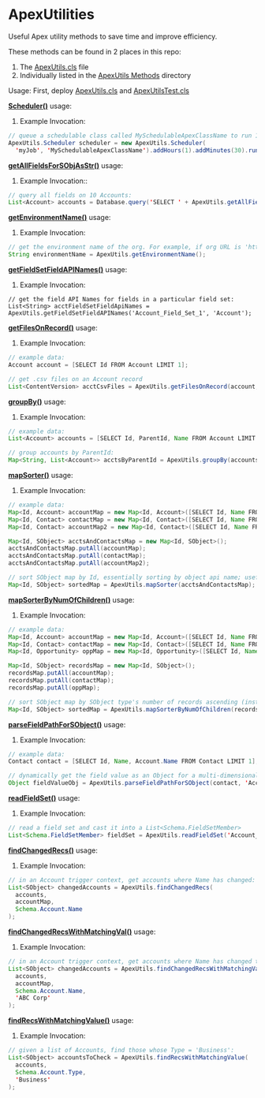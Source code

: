 # ApexUtilities
Useful Apex utility methods to save time and improve efficiency.

These methods can be found in 2 places in this repo: 
1.  The [ApexUtils.cls](https://github.com/kevina-code/apexutilities/blob/main/ApexUtils) file
2.  Individually listed in the [ApexUtils Methods](https://github.com/kevina-code/apexutilities/tree/main/ApexUtils%20Methods) directory 

Usage:
First, deploy [ApexUtils.cls](https://github.com/kevina-code/ApexUtilities/blob/main/ApexUtils) and [ApexUtilsTest.cls](https://github.com/kevina-code/ApexUtilities/blob/main/ApexUtilsTest)

**[Scheduler()](https://github.com/kevina-code/ApexUtilities/blob/main/ApexUtils%20Methods/Scheduler)** usage:
1. Example Invocation:
```java
// queue a schedulable class called MySchedulableApexClassName to run 1.5 hours from now:
ApexUtils.Scheduler scheduler = new ApexUtils.Scheduler(
  'myJob', 'MySchedulableApexClassName').addHours(1).addMinutes(30).run();
```

**[getAllFieldsForSObjAsStr()](https://github.com/kevina-code/ApexUtilities/blob/main/ApexUtils%20Methods/getAllFieldsForSObjAsStr)** usage:
1. Example Invocation::
```java
// query all fields on 10 Accounts:
List<Account> accounts = Database.query('SELECT ' + ApexUtils.getAllFieldsForSObjAsStr('Account') + ' FROM Account LIMIT 10');
```

**[getEnvironmentName()](https://github.com/kevina-code/ApexUtilities/blob/main/ApexUtils%20Methods/getEnvironmentName)** usage:
1. Example Invocation:
```java
// get the environment name of the org. For example, if org URL is 'https://xyzcompany.my.salesforce.com', this will return 'xyzcompany'
String environmentName = ApexUtils.getEnvironmentName(); 
```

**[getFieldSetFieldAPINames()](https://github.com/kevina-code/ApexUtilities/blob/main/ApexUtils%20Methods/getFieldSetFieldAPINames)** usage:
1. Example Invocation:
```
// get the field API Names for fields in a particular field set:
List<String> acctFieldSetFieldApiNames = ApexUtils.getFieldSetFieldAPINames('Account_Field_Set_1', 'Account'); 
```

**[getFilesOnRecord()](https://github.com/kevina-code/ApexUtilities/blob/main/ApexUtils%20Methods/getFilesOnRecord)** usage:
1. Example Invocation:

```java
// example data:
Account account = [SELECT Id FROM Account LIMIT 1];

// get .csv files on an Account record
List<ContentVersion> acctCsvFiles = ApexUtils.getFilesOnRecord(account, 'csv');
```

**[groupBy()](https://github.com/kevina-code/ApexUtilities/blob/main/ApexUtils%20Methods/groupBy)** usage:
1. Example Invocation:
```java
// example data:
List<Account> accounts = [SELECT Id, ParentId, Name FROM Account LIMIT 10];

// group accounts by ParentId:
Map<String, List<Account>> acctsByParentId = ApexUtils.groupBy(accounts, 'ParentId');
```

**[mapSorter()](https://github.com/kevina-code/ApexUtilities/blob/main/ApexUtils%20Methods/mapSorter)** usage:
1. Example Invocation:
```java
// example data:
Map<Id, Account> accountMap = new Map<Id, Account>([SELECT Id, Name FROM Account LIMIT 10]);
Map<Id, Contact> contactMap = new Map<Id, Contact>([SELECT Id, Name FROM Contact LIMIT 10]);
Map<Id, Contact> accountMap2 = new Map<Id, Contact>([SELECT Id, Name FROM Contact LIMIT 10]);

Map<Id, SObject> acctsAndContactsMap = new Map<Id, SObject>();
acctsAndContactsMap.putAll(accountMap);
acctsAndContactsMap.putAll(contactMap);
acctsAndContactsMap.putAll(accountMap2);

// sort SObject map by Id, essentially sorting by object api name; useful for when performing DML on an SObject list with multiple object types:
Map<Id, SObject> sortedMap = ApexUtils.mapSorter(acctsAndContactsMap);
```

**[mapSorterByNumOfChildren()](https://github.com/kevina-code/ApexUtilities/blob/main/ApexUtils%20Methods/mapSorterByNumOfChildren)** usage:
1. Example Invocation:
```java
// example data:
Map<Id, Account> accountMap = new Map<Id, Account>([SELECT Id, Name FROM Account LIMIT 10]);
Map<Id, Contact> contactMap = new Map<Id, Contact>([SELECT Id, Name FROM Contact LIMIT 7]);
Map<Id, Opportunity> oppMap = new Map<Id, Opportunity>([SELECT Id, Name FROM Opportunity LIMIT 13]);

Map<Id, SObject> recordsMap = new Map<Id, SObject>();
recordsMap.putAll(accountMap);
recordsMap.putAll(contactMap);
recordsMap.putAll(oppMap);

// sort SObject map by SObject type's number of records ascending (instead of 10, 7, 13, the order will be 7, 10, 13)
Map<Id, SObject> sortedMap = ApexUtils.mapSorterByNumOfChildren(recordsMap);
```

**[parseFieldPathForSObject()](https://github.com/kevina-code/ApexUtilities/blob/main/ApexUtils%20Methods/parseFieldPathForSObject)** usage:
1. Example Invocation:
```java
// example data:
Contact contact = [SELECT Id, Name, Account.Name FROM Contact LIMIT 1];

// dynamically get the field value as an Object for a multi-dimensional path:
Object fieldValueObj = ApexUtils.parseFieldPathForSObject(contact, 'Account.Name');
```

**[readFieldSet()](https://github.com/kevina-code/ApexUtilities/blob/main/ApexUtils%20Methods/readFieldSet)** usage:
1. Example Invocation:
```java
// read a field set and cast it into a List<Schema.FieldSetMember>
List<Schema.FieldSetMember> fieldSet = ApexUtils.readFieldSet('Account_Field_Set_1', 'Account');
```

**[findChangedRecs()](https://github.com/kevina-code/ApexUtilities/blob/main/ApexUtils%20Methods/findChangedRecs)** usage:
1. Example Invocation:
```java
// in an Account trigger context, get accounts where Name has changed:
List<SObject> changedAccounts = ApexUtils.findChangedRecs(
  accounts,
  accountMap,
  Schema.Account.Name
);
```

**[findChangedRecsWithMatchingVal()](https://github.com/kevina-code/ApexUtilities/blob/main/ApexUtils%20Methods/findChangedRecsWithMatchingVal)** usage:
1. Example Invocation:
```java
// in an Account trigger context, get accounts where Name has changed to 'ABC Corp':
List<SObject> changedAccounts = ApexUtils.findChangedRecsWithMatchingVal(
  accounts,
  accountMap,
  Schema.Account.Name,
  'ABC Corp'
);
```

**[findRecsWithMatchingValue()](https://github.com/kevina-code/ApexUtilities/blob/main/ApexUtils%20Methods/findRecsWithMatchingValue)** usage:
1. Example Invocation:
```java
// given a list of Accounts, find those whose Type = 'Business':
List<SObject> accountsToCheck = ApexUtils.findRecsWithMatchingValue(
  accounts,
  Schema.Account.Type,
  'Business'
);
```
